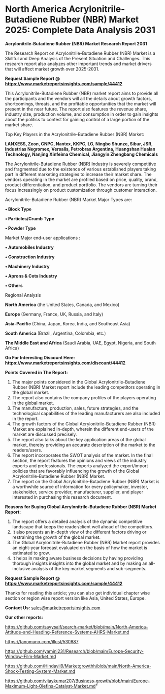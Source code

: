 # North America Acrylonitrile-Butadiene Rubber (NBR) Market 2025: Complete Data Analysis 2031

<strong>Acrylonitrile-Butadiene Rubber (NBR) Market Research Report 2031</strong>

The Research Report on Acrylonitrile-Butadiene Rubber (NBR) Market is a Skillful and Deep Analysis of the Present Situation and Challenges. This research report also analyzes other important trends and market drivers that will affect market growth over 2025-2031.

<strong>Request Sample Report @ <a href=https://www.marketreportsinsights.com/sample/44412>https://www.marketreportsinsights.com/sample/44412</a></strong>

This Acrylonitrile-Butadiene Rubber (NBR) market report aims to provide all the participants and the vendors will all the details about growth factors, shortcomings, threats, and the profitable opportunities that the market will present in the near future. The report also features the revenue share, industry size, production volume, and consumption in order to gain insights about the politics to contest for gaining control of a large portion of the market share.

Top Key Players in the Acrylonitrile-Butadiene Rubber (NBR) Market:

<strong>LANXESS, Zeon, CNPC, Nantex, KKPC, LG, Ningbo Shunze, Sibur, JSR, Industrias Negromex, Versalis, Petrobras Argentina, Huangshan Hualan Technology, Nanjing Xinfeima Chemical, Jiangyin Zhengbang Chemicals</strong>

The Acrylonitrile-Butadiene Rubber (NBR) Industry is severely competitive and fragmented due to the existence of various established players taking part in different marketing strategies to increase their market share. The vendors operating in the market are profiled based on price, quality, brand, product differentiation, and product portfolio. The vendors are turning their focus increasingly on product customization through customer interaction.

Acrylonitrile-Butadiene Rubber (NBR) Market Major Types are:

<strong>•  Block Type

•  Particles/Crumb Type

•  Powder Type</strong>

Market Major end-user applications :

<strong>•  Automobiles Industry

•  Construction Industry

•  Machinery Industry

•  Aprons & Cots Industry

•  Others</strong>

Regional Analysis

</u><strong><b>North America</b></strong> (the United States, Canada, and Mexico)

<strong><b>Europe </b></strong>(Germany, France, UK, Russia, and Italy)

<strong><b>Asia-Pacific</b></strong> (China, Japan, Korea, India, and Southeast Asia)

<strong><b>South America</b></strong> (Brazil, Argentina, Colombia, etc.)

<strong><b>The Middle East and Africa</b></strong> (Saudi Arabia, UAE, Egypt, Nigeria, and South Africa)

<strong>Go For Interesting Discount Here: <a href=https://www.marketreportsinsights.com/discount/44412>https://www.marketreportsinsights.com/discount/44412</a></strong>

<strong>Points Covered in The Report:</strong>
<ol>
  <li>The major points considered in the Global Acrylonitrile-Butadiene Rubber (NBR) Market report include the leading competitors operating in the global market.</li>
  <li>The report also contains the company profiles of the players operating in the global market.</li>
  <li>The manufacture, production, sales, future strategies, and the technological capabilities of the leading manufacturers are also included in the report.</li>
  <li>The growth factors of the Global Acrylonitrile-Butadiene Rubber (NBR) Market are explained in-depth, wherein the different end-users of the market are discussed precisely.</li>
  <li>The report also talks about the key application areas of the global market, thereby providing an accurate description of the market to the readers/users.</li>
  <li>The report incorporates the SWOT analysis of the market. In the final section, the report features the opinions and views of the industry experts and professionals. The experts analyzed the export/import policies that are favorably influencing the growth of the Global Acrylonitrile-Butadiene Rubber (NBR) Market.</li>
  <li>The report on the Global Acrylonitrile-Butadiene Rubber (NBR) Market is a worthwhile source of information for every policymaker, investor, stakeholder, service provider, manufacturer, supplier, and player interested in purchasing this research document.</li>
</ol>
<strong>Reasons for Buying Global Acrylonitrile-Butadiene Rubber (NBR) Market Report:</strong>

<ol>
  <li>The report offers a detailed analysis of the dynamic competitive landscape that keeps the reader/client well ahead of the competitors.</li>
  <li>It also presents an in-depth view of the different factors driving or restraining the growth of the global market.</li>
  <li>The Global Acrylonitrile-Butadiene Rubber (NBR) Market report provides an eight-year forecast evaluated on the basis of how the market is estimated to grow.</li>
  <li>It helps in making aware business decisions by having providing thorough insights insights into the global market and by making an all-inclusive analysis of the key market segments and sub-segments.</li>
</ol>
<strong>Request Sample Report @ <a href=https://www.marketreportsinsights.com/sample/44412>https://www.marketreportsinsights.com/sample/44412</a></strong>


Thanks for reading this article; you can also get individual chapter wise section or region wise report version like Asia, United States, Europe.

<strong>Contact Us:</strong>
sales@marketreportsinsights.com

<strong>Our other reports:</strong>

<a href=https://github.com/sayysaif/search-market/blob/main/North-America-Attitude-and-Heading-Reference-Systems-AHRS-Market.md>https://github.com/sayysaif/search-market/blob/main/North-America-Attitude-and-Heading-Reference-Systems-AHRS-Market.md</a>

<a href=https://tanomuno.com/illust/530687>https://tanomuno.com/illust/530687</a>

<a href=https://github.com/yamini231/Research/blob/main/Europe-Security-Window-Film-Market.md>https://github.com/yamini231/Research/blob/main/Europe-Security-Window-Film-Market.md</a>

<a href=https://github.com/Hindavii9/Marketgrowthh/blob/main/North-America-Shock-Testing-System-Market.md>https://github.com/Hindavii9/Marketgrowthh/blob/main/North-America-Shock-Testing-System-Market.md</a>

<a href=https://github.com/vijaykumar207/Business-growth/blob/main/Europe-Maximum-Light-Olefins-Catalyst-Market.md>https://github.com/vijaykumar207/Business-growth/blob/main/Europe-Maximum-Light-Olefins-Catalyst-Market.md</a>"
